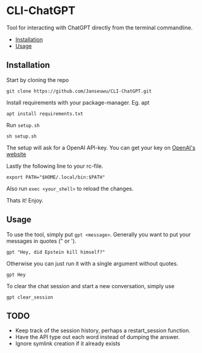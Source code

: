 # CLI-ChatGPT
Tool for interacting with ChatGPT directly from the terminal commandline.

* [Installation](#installation)
* [Usage](#usage)

## Installation
Start by cloning the repo
```
git clone https://github.com/Janseuwu/CLI-ChatGPT.git
```

Install requirements with your package-manager. Eg. apt
```
apt install requirements.txt
```

Run `setup.sh`
```
sh setup.sh
```

The setup will ask for a OpenAI API-key. You can get your key on [OpenAI's website](https://platform.openai.com/account/api-keys)

Lastly the following line to your rc-file.
```
export PATH="$HOME/.local/bin:$PATH"
```
Also run `exec <your_shell>` to reload the changes.

Thats it! Enjoy.

## Usage
To use the tool, simply put `gpt <message>`. Generally you want to put your messages in quotes (" or ').
```
gpt "Hey, did Epstein kill himself?"
```
Otherwise you can just run it with a single argument without quotes.
```
gpt Hey
```
To clear the chat session and start a new conversation, simply use
```
gpt clear_session
```

## TODO
- Keep track of the session history, perhaps a restart_session function.
- Have the API type out each word instead of dumping the answer.
- Ignore symlink creation if it already exists
